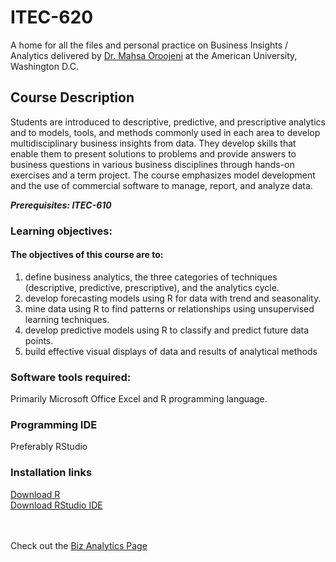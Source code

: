 # ITEC-620
A home for all the files and personal practice on Business Insights / Analytics delivered by <a href="https://www.american.edu/kogod/faculty/oroojeni.cfm" target="_blank">Dr. Mahsa Oroojeni</a> at the American University, Washington D.C.

## Course Description
Students are introduced to descriptive, predictive, and prescriptive analytics and to models, tools, and methods commonly used in each area to develop multidisciplinary business insights from data. They develop skills that enable them to present solutions to problems and provide answers to business questions in various business disciplines through hands-on exercises and a term project. The course emphasizes model development and the use of commercial software to manage, report, and analyze data.

***Prerequisites: ITEC-610***

### Learning objectives: 
#### The objectives of this course are to:
1. define business analytics, the three categories of techniques (descriptive, predictive, 
prescriptive), and the analytics cycle.
2. develop forecasting models using R for data with trend and seasonality. 
3. mine data using R to find patterns or relationships using unsupervised learning techniques.
4. develop predictive models using R to classify and predict future data points.
5. build effective visual displays of data and results of analytical methods

### Software tools required:
Primarily Microsoft Office Excel and R programming language.

### Programming IDE
Preferably RStudio

### Installation links
<a href="https://cran.r-project.org/bin/windows/base/" target=_blank>Download R</a><br>
<a href="https://www.rstudio.com/products/rstudio/download/" target=_blank>Download RStudio IDE</a>

<br><br>
Check out the <a href="https://yimjohns.github.io/BizAnalytics-ITEC-620"/>Biz Analytics Page</a>
